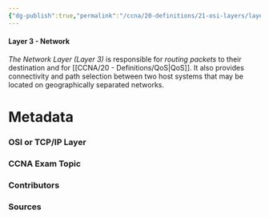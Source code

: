 ```yaml
---
{"dg-publish":true,"permalink":"/ccna/20-definitions/21-osi-layers/layer-3/","created":"2023-11-04T12:45:23.000-07:00","updated":"2023-11-08T13:09:15.000-08:00"}
---
```


#### Layer 3 - Network
*The Network Layer (Layer 3)* is responsible for *routing packets* to their destination and for [[CCNA/20 - Definitions/QoS\|QoS]]. It also provides connectivity and path selection between two host systems that may be located on geographically separated networks.



# Metadata
### OSI or TCP/IP Layer

### CCNA Exam Topic

### Contributors

### Sources

